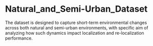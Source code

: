 # Natural_and_Semi-Urban_Dataset
The dataset is designed to capture short-term environmental changes across both natural and semi-urban environments, with specific aim of analyzing how such dynamics impact localization and re-localization performance. 
